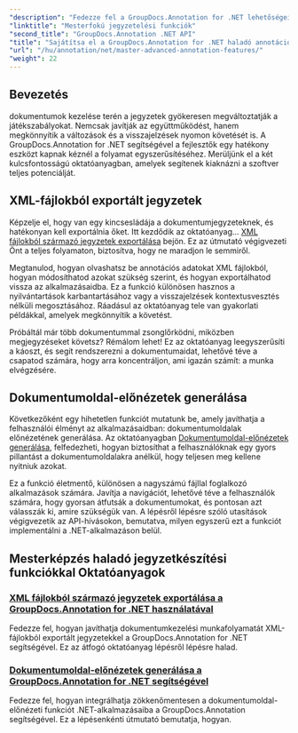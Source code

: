 ```yaml
---
"description": "Fedezze fel a GroupDocs.Annotation for .NET lehetőségeit az XML-annotációk exportálásáról és a dokumentumoldalak előnézetének létrehozásáról szóló oktatóanyagok segítségével."
"linktitle": "Mesterfokú jegyzetelési funkciók"
"second_title": "GroupDocs.Annotation .NET API"
"title": "Sajátítsa el a GroupDocs.Annotation for .NET haladó annotációs funkcióit"
"url": "/hu/annotation/net/master-advanced-annotation-features/"
"weight": 22
---
```


## Bevezetés

dokumentumok kezelése terén a jegyzetek gyökeresen megváltoztatják a játékszabályokat. Nemcsak javítják az együttműködést, hanem megkönnyítik a változások és a visszajelzések nyomon követését is. A GroupDocs.Annotation for .NET segítségével a fejlesztők egy hatékony eszközt kapnak kéznél a folyamat egyszerűsítéséhez. Merüljünk el a két kulcsfontosságú oktatóanyagban, amelyek segítenek kiaknázni a szoftver teljes potenciálját.

## XML-fájlokból exportált jegyzetek

Képzelje el, hogy van egy kincsesládája a dokumentumjegyzeteknek, és hatékonyan kell exportálnia őket. Itt kezdődik az oktatóanyag... [XML fájlokból származó jegyzetek exportálása](./export-annotations-from-xml-file/) bejön. Ez az útmutató végigvezeti Önt a teljes folyamaton, biztosítva, hogy ne maradjon le semmiről. 

Megtanulod, hogyan olvashatsz be annotációs adatokat XML fájlokból, hogyan módosíthatod azokat szükség szerint, és hogyan exportálhatod vissza az alkalmazásaidba. Ez a funkció különösen hasznos a nyilvántartások karbantartásához vagy a visszajelzések kontextusvesztés nélküli megosztásához. Ráadásul az oktatóanyag tele van gyakorlati példákkal, amelyek megkönnyítik a követést. 

Próbáltál már több dokumentummal zsonglőrködni, miközben megjegyzéseket követsz? Rémálom lehet! Ez az oktatóanyag leegyszerűsíti a káoszt, és segít rendszerezni a dokumentumaidat, lehetővé téve a csapatod számára, hogy arra koncentráljon, ami igazán számít: a munka elvégzésére.

## Dokumentumoldal-előnézetek generálása

Következőként egy hihetetlen funkciót mutatunk be, amely javíthatja a felhasználói élményt az alkalmazásaidban: dokumentumoldalak előnézetének generálása. Az oktatóanyagban [Dokumentumoldal-előnézetek generálása](./generate-document-page-previews/), felfedezheti, hogyan biztosíthat a felhasználóknak egy gyors pillantást a dokumentumoldalakra anélkül, hogy teljesen meg kellene nyitniuk azokat.

Ez a funkció életmentő, különösen a nagyszámú fájllal foglalkozó alkalmazások számára. Javítja a navigációt, lehetővé téve a felhasználók számára, hogy gyorsan átfutsák a dokumentumokat, és pontosan azt válasszák ki, amire szükségük van. A lépésről lépésre szóló utasítások végigvezetik az API-hívásokon, bemutatva, milyen egyszerű ezt a funkciót implementálni a .NET-alkalmazáson belül. 

## Mesterképzés haladó jegyzetkészítési funkciókkal Oktatóanyagok
### [XML fájlokból származó jegyzetek exportálása a GroupDocs.Annotation for .NET használatával](./export-annotations-from-xml-file/)
Fedezze fel, hogyan javíthatja dokumentumkezelési munkafolyamatát XML-fájlokból exportált jegyzetekkel a GroupDocs.Annotation for .NET segítségével. Ez az átfogó oktatóanyag lépésről lépésre halad.
### [Dokumentumoldal-előnézetek generálása a GroupDocs.Annotation for .NET segítségével](./generate-document-page-previews/)
Fedezze fel, hogyan integrálhatja zökkenőmentesen a dokumentumoldal-előnézeti funkciót .NET-alkalmazásaiba a GroupDocs.Annotation segítségével. Ez a lépésenkénti útmutató bemutatja, hogyan.